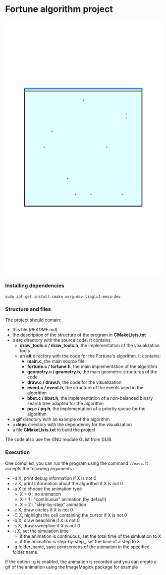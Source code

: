 Fortune algorithm project
==========

![FortuneGif](gif/fortune.gif)

### Installing dependencies

`sudo apt-get install cmake xorg-dev libglu1-mesa-dev`

### Structure and files

The project should contain:
 * this file (*README.md*)
 * the description of the structure of the program in **CMakeLists.txt**
 * a **src** directory with the source code. It contains:
     * **draw_tools.c / draw_tools.h**, the implementation of the visualization tools
     * an **alt** directory with the code for the Fortune's algorithm. It contains:
         * **main.c**, the main source file
         * **fortune.c / fortune.h**, the main implementation of the algorithm
         * **geometry.c / geometry.h**, the main geometric structures of the code
         * **draw.c / draw.h**, the code for the visualization
         * **event.c / event.h**, the structure of the events used in the algorithm
         * **bbst.c / bbst.h**, the implementation of a non-balanced binary search tree adapted for the algorithm
         * **pq.c / pq.h**, the implementation of a priority queue for the algorithm
 * a **gif** directory with an example of the algorithm
 * a **deps** directory with the dependency for the visualization
 * a file **CMakeLists.txt** to build the project 

The code also use the GNU module GList from GLIB.


### Execution
One compiled, you can run the program using the command `./exec`.  It accepts the following arguments :
 * -d X, print debug information if X is not 0
 * -v X, print information about the algorithm if X is not 0
 * -a X to choose the animation type
    * X = 0 : no animation
    * X = 1 : "continuous" animation (by default)
    * X = 2 : "step-by-step" animation
 * -c X, draw circles if X is not 0
 * -C X, highlight the cell containing the cursor if X is not 0
 * -b X, draw beachline if X is not 0
 * -s X, draw sweepline if X is not 0
 * -t X, set the simulation time
    * if the animation is continuous, set the total time of the simluation to X
    * if the animation is step-by-step,, set the time of a step to X
 * -g folder_name, save printscreens of the animation in the specified folder name.  

If the option -g is enabled, the animation is recorded and you can create a gif of the animation using the ImageMagick package for example

